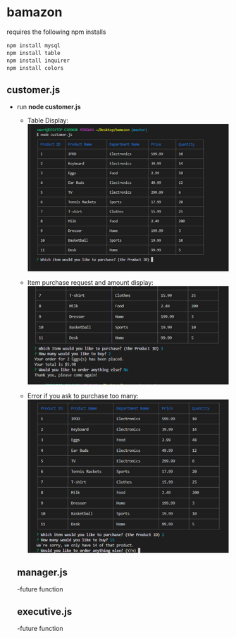 # bamazon
requires the following npm installs

```javascript
npm install mysql
npm install table
npm install inquirer
npm install colors
```

## customer.js

- run **node customer.js**
	-  Table Display:
	![Example 1](/images/customer01.png)

	-  Item purchase request and amount display:
	![Example 2](/images/customer02.png)

	-  Error if you ask to purchase too many:
	![Example 3](/images/customer03.png)
  
  ## manager.js
  -future function
  
  ## executive.js
  -future function
  
  
  
